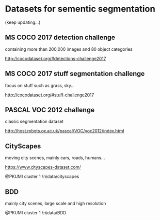 # Datasets for sementic segmentation

(keep updating...)

## MS COCO 2017 detection challenge

containing more than 200,000 images and 80 object categories

http://cocodataset.org/#detections-challenge2017

## MS COCO 2017 stuff segmentation challenge

focus on stuff such as grass, sky...

http://cocodataset.org/#stuff-challenge2017

## PASCAL VOC 2012 challenge

classic segmentation dataset

http://host.robots.ox.ac.uk/pascal/VOC/voc2012/index.html

## CityScapes

moving city scenes, mainly cars, roads, humans...

https://www.cityscapes-dataset.com/

@PKUMI cluster 1 \n\data\cityscapes

## BDD

mainly city scenes, large scale and high resolution

@PKUMI cluster 1 \n\data\BDD




